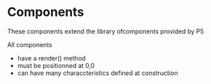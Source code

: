 # Components

These components extend the library ofcomponents provided by P5  

All components
- have a render() method
- must be positionned at 0,0
- can have many characcteristics defined at construction 

